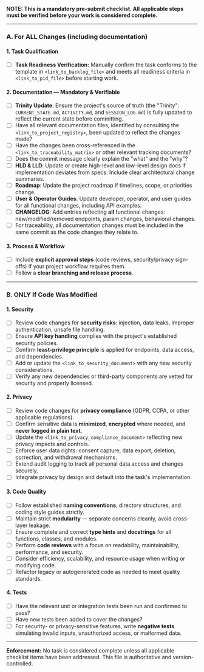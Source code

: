 **NOTE: This is a mandatory pre-submit checklist. All applicable steps must be verified before your work is considered complete.**

---

### A. For ALL Changes (including documentation)

#### 1. Task Qualification
- [ ] **Task Readiness Verification:** Manually confirm the task conforms to the template in `<link_to_backlog_file>` and meets all readiness criteria in `<link_to_pid_file>` before starting work.

#### 2. Documentation — Mandatory & Verifiable
- [ ] **Trinity Update**: Ensure the project's source of truth (the "Trinity": `CURRENT_STATE.md`, `ACTIVITY.md`, and `SESSION_LOG.md`) is fully updated to reflect the current state before committing.
- [ ] Have all relevant documentation files, identified by consulting the `<link_to_project_registry>`, been updated to reflect the changes made?
- [ ] Have the changes been cross-referenced in the `<link_to_traceability_matrix>` or other relevant tracking documents?
- [ ] Does the commit message clearly explain the "what" and the "why"?
- [ ] **HLD & LLD**: Update or create high-level and low-level design docs if implementation deviates from specs. Include clear architectural change summaries.
- [ ] **Roadmap**: Update the project roadmap if timelines, scope, or priorities change.
- [ ] **User & Operator Guides**: Update developer, operator, and user guides for all functional changes, including API examples.
- [ ] **CHANGELOG**: Add entries reflecting **all** functional changes: new/modified/removed endpoints, param changes, behavioral changes.
- [ ] For traceability, all documentation changes must be included in the same commit as the code changes they relate to.

#### 3. Process & Workflow
- [ ] Include **explicit approval steps** (code reviews, security/privacy sign-offs) if your project workflow requires them.
- [ ] Follow a **clear branching and release process**.

---

### B. ONLY If Code Was Modified

#### 1. Security
- [ ] Review code changes for **security risks**: injection, data leaks, improper authentication, unsafe file handling.
- [ ] Ensure **API key handling** complies with the project's established security policies.
- [ ] Confirm **least-privilege principle** is applied for endpoints, data access, and dependencies.
- [ ] Add or update the `<link_to_security_document>` with any new security considerations.
- [ ] Verify any new dependencies or third-party components are vetted for security and properly licensed.

#### 2. Privacy
- [ ] Review code changes for **privacy compliance** (GDPR, CCPA, or other applicable regulations).
- [ ] Confirm sensitive data is **minimized**, **encrypted** where needed, and **never logged in plain text**.
- [ ] Update the `<link_to_privacy_compliance_document>` reflecting new privacy impacts and controls.
- [ ] Enforce user data rights: consent capture, data export, deletion, correction, and withdrawal mechanisms.
- [ ] Extend audit logging to track all personal data access and changes securely.
- [ ] Integrate privacy by design and default into the task's implementation.

#### 3. Code Quality
- [ ] Follow established **naming conventions**, directory structures, and coding style guides strictly.
- [ ] Maintain strict **modularity** — separate concerns cleanly, avoid cross-layer leakage.
- [ ] Ensure complete and correct **type hints** and **docstrings** for all functions, classes, and modules.
- [ ] Perform **code reviews** with a focus on readability, maintainability, performance, and security.
- [ ] Consider efficiency, scalability, and resource usage when writing or modifying code.
- [ ] Refactor legacy or autogenerated code as needed to meet quality standards.

#### 4. Tests
- [ ] Have the relevant unit or integration tests been run and confirmed to pass?
- [ ] Have new tests been added to cover the changes?
- [ ] For security- or privacy-sensitive features, write **negative tests** simulating invalid inputs, unauthorized access, or malformed data.

---

**Enforcement:**
No task is considered complete unless all applicable checklist items have been addressed. This file is authoritative and version-controlled.
